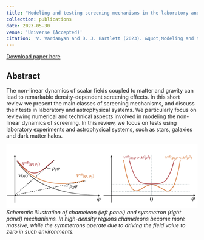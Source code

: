 ```yaml
---
title: "Modeling and testing screening mechanisms in the laboratory and in space"
collection: publications
date: 2023-05-30
venue: 'Universe (Accepted)'
citation: 'V. Vardanyan and D. J. Bartlett (2023). &quot;Modeling and testing screening mechanisms in the laboratory and in space.&quot; <i>arXiv:2305.18899</i>.'
---
```


[Download paper here](https://arxiv.org/abs/2305.18899)

## Abstract
The non-linear dynamics of scalar fields coupled to matter and gravity can lead to remarkable density-dependent screening effects. In this short review we present the main classes of screening mechanisms, and discuss their tests in laboratory and astrophysical systems. We particularly focus on reviewing numerical and technical aspects involved in modeling the non-linear dynamics of screening. In this review, we focus on tests using laboratory experiments and astrophysical systems, such as stars, galaxies and dark matter halos. 

![screening](/files/2023-05-30-screening-review-fig.png)
*Schematic illustration of chameleon (left panel) and symmetron (right panel) mechanisms. In high-density regions chameleons become more massive, while the symmetrons operate due to driving the field value to zero in such environments.*
